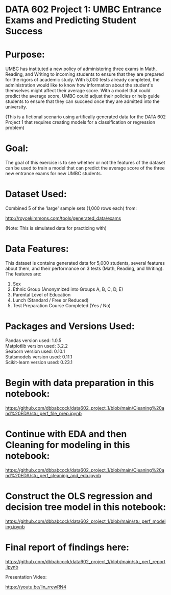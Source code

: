 # DATA 602 Project 1: UMBC Entrance Exams and Predicting Student Success

<h1>Purpose:</h1>

UMBC has instituted a new policy of administering three exams in Math, Reading, and Writing to incoming students to ensure that they are prepared for the rigors of academic study. With 5,000 tests already completed, the administration would like to know how information about the student's themselves might affect their average score. With a model that could predict the average score, UMBC could adjust their policies or help guide students to ensure that they can succeed once they are admitted into the university.

(This is a fictional scenario using artifically generated data for the DATA 602 Project 1 that requires creating models for a classification or regression problem)

<h1>Goal:</h1>

The goal of this exercise is to see whether or not the features of the dataset can be used to train a model that can predict the average score of the three new entrance exams for new UMBC students.

<h1>Dataset Used:</h1>

Combined 5 of the 'large' sample sets (1,000 rows each) from:

http://roycekimmons.com/tools/generated_data/exams

(Note: This is simulated data for practicing with)

<h1>Data Features:</h1>

This dataset is contains generated data for 5,000 students, several features about them, and their performance on 3 tests (Math, Reading, and Writing). The features are:

1. Sex
2. Ethnic Group (Anonymized into Groups A, B, C, D, E)
3. Parental Level of Education
4. Lunch (Standard / Free or Reduced)
5. Test Preparation Course Completed (Yes / No)

<h1>Packages and Versions Used:</h1>

Pandas version used: 1.0.5
<br>Matplotlib version used: 3.2.2
<br>Seaborn version used: 0.10.1
<br>Statsmodels version used: 0.11.1
<br>Scikit-learn version used: 0.23.1

<h1>Begin with data preparation in this notebook:</h1>

https://github.com/dbbabcock/data602_project_1/blob/main/Cleaning%20and%20EDA/stu_perf_file_prep.ipynb

<h1>Continue with EDA and then Cleaning for modeling in this notebook:</h1>

https://github.com/dbbabcock/data602_project_1/blob/main/Cleaning%20and%20EDA/stu_perf_cleaning_and_eda.ipynb

<h1>Construct the OLS regression and decision tree model in this notebook:</h1>

https://github.com/dbbabcock/data602_project_1/blob/main/stu_perf_modeling.ipynb

<h1>Final report of findings here:</h1>

https://github.com/dbbabcock/data602_project_1/blob/main/stu_perf_report.ipynb

Presentation Video:

https://youtu.be/lin_rrewRN4
